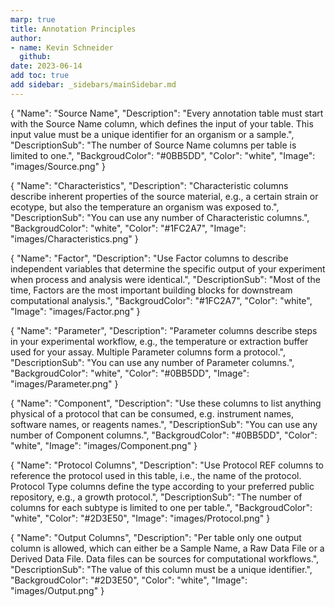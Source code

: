 ```yaml
---
marp: true
title: Annotation Principles
author: 
- name: Kevin Schneider
  github: 
date: 2023-06-14
add toc: true
add sidebar: _sidebars/mainSidebar.md
---
```


{
    "Name": "Source Name",
    "Description": "Every annotation table must start with the Source Name column, which defines the input of your table. This input value must be a unique identifier for an organism or a sample.",
    "DescriptionSub": "The number of Source Name columns per table is limited to one.",
    "BackgroudColor": "#0BB5DD",
    "Color": "white",
    "Image": "images/Source.png"
}

{
    "Name": "Characteristics",
    "Description": "Characteristic columns describe inherent properties of the source material, e.g., a certain strain or ecotype, but also the temperature an organism was exposed to.",
    "DescriptionSub": "You can use any number of Characteristic columns.",
    "BackgroudColor": "white",
    "Color": "#1FC2A7",
    "Image": "images/Characteristics.png"
}

{
    "Name": "Factor",
    "Description": "Use Factor columns to describe independent variables that determine the specific output of your experiment when process and analysis were identical.",
    "DescriptionSub": "Most of the time, Factors are the most important building blocks for downstream computational analysis.",
    "BackgroudColor": "#1FC2A7",
    "Color": "white",
    "Image": "images/Factor.png"
}

{
  "Name": "Parameter",
  "Description": "Parameter columns describe steps in your experimental workflow, e.g., the temperature or extraction buffer used for your assay. Multiple Parameter columns form a protocol.",
  "DescriptionSub": "You can use any number of Parameter columns.",
  "BackgroudColor": "white",
  "Color": "#0BB5DD",
  "Image": "images/Parameter.png"
}

{
  "Name": "Component",
  "Description": "Use these columns to list anything physical of a protocol that can be consumed, e.g. instrument names, software names, or reagents names.",
  "DescriptionSub": "You can use any number of Component columns.",
  "BackgroudColor": "#0BB5DD",
  "Color": "white",
  "Image": "images/Component.png"
}

{
    "Name": "Protocol Columns",
    "Description": "Use Protocol REF columns to reference the protocol used in this table, i.e., the name of the protocol. Protocol Type columns define the type according to your preferred public repository, e.g., a growth protocol.",
    "DescriptionSub": "The number of columns for each subtype is limited to one per table.",
    "BackgroudColor": "white",
    "Color": "#2D3E50",
    "Image": "images/Protocol.png"
}

{
    "Name": "Output Columns",
    "Description": "Per table only one output column is allowed, which can either be a Sample Name, a Raw Data File or a Derived Data File. Data files can be sources for computational workflows.",
    "DescriptionSub": "The value of this column must be a unique identifier.",
    "BackgroudColor": "#2D3E50",
    "Color": "white",
    "Image": "images/Output.png"
}